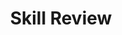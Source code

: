 ---
title: Skill Review

source:
- title: Common Core Basics
  subject: Social Studies
  chapter: 5
  toc_type: Lesson Review
  toc_number: 5.9
  pages: 230 - 235

questions:
  - excerpt: 1
    text: >
      Q: Why do I want a copy of my credit report?<br />
      A: Your credit report has information that affects whether you can get a loan, and how much you will have to pay to borrow money. You'll want to keep a copy of your credit report to.
      <br /><br />Make sure the information is accurate, complete, and up-to-date before you apply for a loan for a major purchase like a house or car, buy insurance, or apply for a job.
      <br /><br />
      Help guard against identity theft. That's when someone uses your personal information, like your name, your Social Security number, or your credit card number, to commit fraud. Identity thieves may use your information to open a new credit card account in your name. Then, when they don't pay the bills, the delinquent account is reported on your credit report. Inaccurate information like that could affect your ability to get credit, insurance, or even a job.
      <br /><br />
      -US Federal Trade Commission
  - number: 1
    text: >
      Write one paragraph identifying three ways that an inaccurate credit report might affect you.
    choice:
      - option: blank
    answer:
      - text: >
          Sample answer: A credit report that gives incorrect information might mean that I would not get a loan. If an identity thief has been using my Social Security number, I might have many unpaid bills listed on my record. If my record shows unpaid bills, an employer might not hire me because I would look like an irresponsible person.
        
layout: cc_review
---